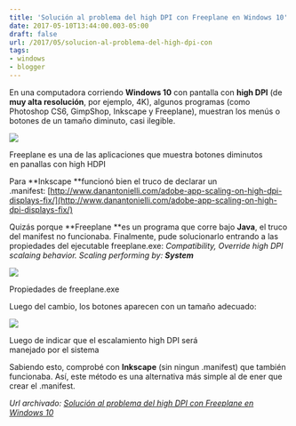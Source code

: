 ```yaml
---
title: 'Solución al problema del high DPI con Freeplane en Windows 10'
date: 2017-05-10T13:44:00.003-05:00
draft: false
url: /2017/05/solucion-al-problema-del-high-dpi-con
tags: 
- windows
- blogger
---
```


En una computadora corriendo **Windows 10** con pantalla con **high DPI** (de **muy alta resolución**, por ejemplo, 4K), algunos programas (como Photoshop CS6, GimpShop, Inkscape y Freeplane), muestran los menús o botones de un tamaño diminuto, casi ilegible.  
  

[![](https://4.bp.blogspot.com/-dUe3BCrQsDQ/WRNeC-tGV9I/AAAAAAAAG9Y/iUZ9a2WZGcAlPYbmQasv26nv7qS-zxkuACLcB/s400/freeplane-hdpi-problem-before.png)](https://4.bp.blogspot.com/-dUe3BCrQsDQ/WRNeC-tGV9I/AAAAAAAAG9Y/iUZ9a2WZGcAlPYbmQasv26nv7qS-zxkuACLcB/s1600/freeplane-hdpi-problem-before.png)

Freeplane es una de las aplicaciones que muestra botones diminutos  
en panallas con high HDPI

  
  
Para **Inkscape **funcionó bien el truco de declarar un .manifest: [http://www.danantonielli.com/adobe-app-scaling-on-high-dpi-displays-fix/](http://www.danantonielli.com/adobe-app-scaling-on-high-dpi-displays-fix/)  
  
Quizás porque **Freeplane **es un programa que corre bajo **Java**, el truco del manifest no funcionaba. Finalmente, pude solucionarlo entrando a las propiedades del ejecutable freeplane.exe: _Compatibility, Override high DPI scalaing behavior. Scaling performing by: **System**_  
  

[![](https://3.bp.blogspot.com/-h0vQb36rwNA/WRNIzYaEdjI/AAAAAAAAG9I/Cgz2YrX7S2II1sCnHN_41hoGNUjvrSqmwCLcB/s640/freeplane-hdpi-properties.png)](https://3.bp.blogspot.com/-h0vQb36rwNA/WRNIzYaEdjI/AAAAAAAAG9I/Cgz2YrX7S2II1sCnHN_41hoGNUjvrSqmwCLcB/s1600/freeplane-hdpi-properties.png)

Propiedades de freeplane.exe

Luego del cambio, los botones aparecen con un tamaño adecuado:  

  

[![](https://2.bp.blogspot.com/-TBY_dihNd5g/WRNerFPiPAI/AAAAAAAAG9g/G_4GJqY2ywkpBDOH1qdB5Gefs6_elyMIwCLcB/s400/freeplane-hdpi-problem-after.png)](https://2.bp.blogspot.com/-TBY_dihNd5g/WRNerFPiPAI/AAAAAAAAG9g/G_4GJqY2ywkpBDOH1qdB5Gefs6_elyMIwCLcB/s1600/freeplane-hdpi-problem-after.png)

Luego de indicar que el escalamiento high DPI será  
manejado por el sistema

  
Sabiendo esto, comprobé con **Inkscape** (sin ningun .manifest) que también funcionaba. Así, este método es una alternativa más simple al de ener que crear el .manifest.

_*Url archivado: [Solución al problema del high DPI con Freeplane en Windows 10](https://akcdev.blogspot.com/2017/05/solucion-al-problema-del-high-dpi-con.html)*_
